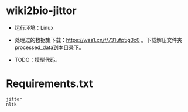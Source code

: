 # wiki2bio-jittor

- 运行环境：Linux

- 处理过的数据集下载：https://wss1.cn/f/731ufp5g3c0 。下载解压文件夹processed_data到本目录下。

- TODO：模型代码。

# Requirements.txt

```
jittor
nltk
```
